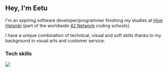 ## Hey, I'm Eetu 
I'm an aspiring software developer/programmer finishing my studies at [Hive Helsinki](https://www.hive.fi/en/) (part of the worldwide [42 Network](https://www.42network.org/) coding schools).

I have a unique combination of technical, visual and soft skills thanks to my background in visual arts and customer service.

### Tech skills

<div>
  <img align="center" src="https://skillicons.dev/icons?i=c,cpp,javascript,html,css,bash,linux,git,vscode,cloudflare,docker,ps&perline=6" />
</div>
